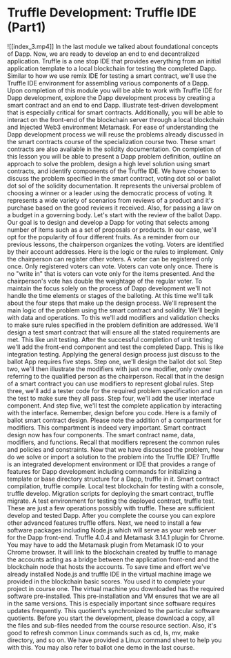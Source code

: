 # Truffle Development: Truffle IDE (Part1)

![[index_3.mp4]]
In the last module we talked about foundational concepts of Dapp. Now, we are ready to develop an end to end decentralized application. Truffle is a one stop IDE that provides everything from an initial application template to a local blockchain for testing the completed Dapp. Similar to how we use remix IDE for testing a smart contract, we'll use the Truffle IDE environment for assembling various components of a Dapp. Upon completion of this module you will be able to work with Truffle IDE for Dapp development, explore the Dapp development process by creating a smart contract and an end to end Dapp. Illustrate test-driven development that is especially critical for smart contracts. Additionally, you will be able to interact on the front-end of the blockchain server through a local blockchain and Injected Web3 environment Metamask. For ease of understanding the Dapp development process we will reuse the problems already discussed in the smart contracts course of the specialization course two. These smart contracts are also available in the solidity documentation. On completion of this lesson you will be able to present a Dapp problem definition, outline an approach to solve the problem, design a high level solution using smart contracts, and identify components of the Truffle IDE. We have chosen to discuss the problem specified in the smart contract, voting dot sol or ballot dot sol of the solidity documentation. It represents the universal problem of choosing a winner or a leader using the democratic process of voting. It represents a wide variety of scenarios from reviews of a product and it's purchase based on the good reviews it received. Also, for passing a law on a budget in a governing body. Let's start with the review of the ballot Dapp. Our goal is to design and develop a Dapp for voting that selects among number of items such as a set of proposals or products. In our case, we'll opt for the popularity of four different fruits. As a reminder from our previous lessons, the chairperson organizes the voting. Voters are identified by their account addresses. Here is the logic or the rules to implement. Only the chairperson can register other voters. A voter can be registered only once. Only registered voters can vote. Voters can vote only once. There is no "write in" that is voters can vote only for the items presented. And the chairperson's vote has double the weightage of the regular voter. To maintain the focus solely on the process of Dapp development we'll not handle the time elements or stages of the balloting. At this time we'll talk about the four steps that make up the design process. We'll represent the main logic of the problem using the smart contract and solidity. We'll begin with data and operations. To this we'll add modifiers and validation checks to make sure rules specified in the problem definition are addressed. We'll design a test smart contract that will ensure all the stated requirements are met. This like unit testing. After the successful completion of unit testing we'll add the front-end component and test the completed Dapp. This is like integration testing. Applying the general design process just discuss to the ballot App requires five steps. Step one, we'll design the ballot dot sol. Step two, we'll then illustrate the modifiers with just one modifier, only owner referring to the qualified person as the chairperson. Recall that in the design of a smart contract you can use modifiers to represent global rules. Step three, we'll add a tester code for the required problem specification and run the test to make sure they all pass. Step four, we'll add the user interface component. And step five, we'll test the complete application by interacting with the interface. Remember, design before you code. Here is a family of ballot smart contract design. Please note the addition of a compartment for modifiers. This compartment is indeed very important. Smart contract design now has four components. The smart contract name, data, modifiers, and functions. Recall that modifiers represent the common rules and policies and constraints. Now that we have discussed the problem, how do we solve or import a solution to the problem into the Truffle IDE? Truffle is an integrated development environment or IDE that provides a range of features for Dapp development including commands for initializing a template or base directory structure for a Dapp, truffle in it. Smart contract compilation, truffle compile. Local test blockchain for testing with a console, truffle develop. Migration scripts for deploying the smart contract, truffle migrate. A test environment for testing the deployed contract, truffle test. These are just a few operations possibly with truffle. These are sufficient develop and tested Dapp. After you complete the course you can explore other advanced features truffle offers. Next, we need to install a few software packages including Node.js which will serve as your web server for the Dapp front-end. Truffle 4.0.4 and Metamask 3.14.1 plugin for Chrome. You may have to add the Metamask plugin from Metamask IO to your Chrome browser. It will link to the blockchain created by truffle to manage the accounts acting as a bridge between the application front-end and the blockchain node that hosts the accounts. To save time and effort we've already installed Node.js and truffle IDE in the virtual machine image we provided in the blockchain basic scores. You used it to complete your project in course one. The virtual machine you downloaded has the required software pre-installed. This pre-installation and VM ensures that we are all in the same versions. This is especially important since software requires updates frequently. This quotient's synchronized to the particular software quotients. Before you start the development, please download a copy, all the files and sub-files needed from the course resource section. Also, it's good to refresh common Linux commands such as cd, ls, mv, make directory, and so on. We have provided a Linux command sheet to help you with this. You may also refer to ballot one demo in the last course.
